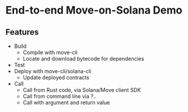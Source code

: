# End-to-end Move-on-Solana Demo

## Features

- Build
  - Compile with move-cli
  - Locate and download bytecode for dependencies
- Test
- Deploy with move-cli/solana-cli
  - Update deployed contracts
- Call
  - Call from Rust code, via Solana/Move client SDK
  - Call from command line via ?..
  - Call with argument and return value

